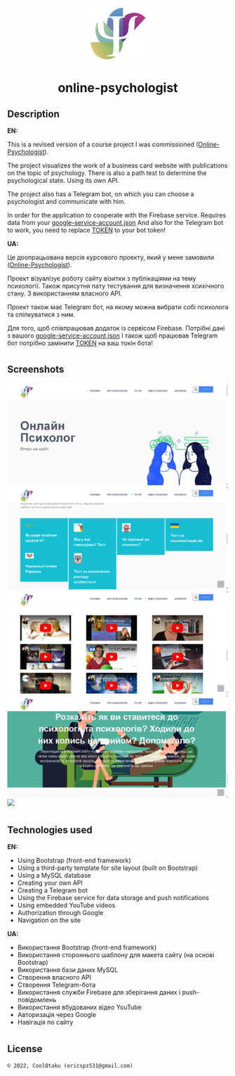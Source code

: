 <p align="center"><img width="128" height="128" src="public/img/logo.png"/></p>
<h1 align="center">online-psychologist</h1>

## Description
<b>EN:</b>

This is a revised version of a course project I was commissioned ([Online-Psychologist](https://github.com/CoolOtaku/Online-Psychologist)).

The project visualizes the work of a business card website with publications on the topic of psychology. There is also a path test to determine the psychological state. Using its own API.

The project also has a Telegram bot, on which you can choose a psychologist and communicate with him.

In order for the application to cooperate with the Firebase service. Requires data from your [google-service-account.json](https://github.com/CoolOtaku/online-psychologist.com/blob/main/telegram-bot/fireBase/google-service-account.json)
And also for the Telegram bot to work, you need to replace [TOKEN](https://github.com/CoolOtaku/online-psychologist.com/blob/main/telegram-bot/botHelper.php) to your bot token!

<b>UA:</b>

Це доопрацьована версія курсового проекту, який у мене замовили ([Online-Psychologist](https://github.com/CoolOtaku/Online-Psychologist)).

Проект візуалізує роботу сайту візитки з публікаціями на тему психології. Також присутня пату тестування для визначення хсихічного стану. З використанням власного API.

Проект також має Telegram бот, на якому можна вибрати собі психолога та спілкуватися з ним.

Для того, щоб співпрацював додаток із сервісом Firebase. Потрібні дані з вашого [google-service-account.json](https://github.com/CoolOtaku/online-psychologist.com/blob/main/telegram-bot/fireBase/google-service-account.json)
І також щоб працював Telegram бот потрібно замінити [TOKEN](https://github.com/CoolOtaku/online-psychologist.com/blob/main/telegram-bot/botHelper.php) на ваш токін бота!

#
## Screenshots
<p>
  <img src="screens/1.png" height="20%"/>
  <img src="screens/2.png" height="20%"/>
  <img src="screens/3.png" height="20%"/>
  <img src="screens/4.png" height="20%"/>
  <img src="screens/5.png" height="20%"/>
</p>

#
## Technologies used
<b>EN:</b>
- Using Bootstrap (front-end framework)
- Using a third-party template for site layout (built on Bootstrap)
- Using a MySQL database
- Creating your own API
- Creating a Telegram bot
- Using the Firebase service for data storage and push notifications
- Using embedded YouTube videos
- Authorization through Google
- Navigation on the site

<b>UA:</b>
- Використання Bootstrap (front-end framework)
- Використання стороннього шаблону для макета сайту (на основі Bootstrap)
- Використання бази даних MySQL
- Створення власного API
- Створення Telegram-бота
- Використання служби Firebase для зберігання даних і push-повідомлень
- Використання вбудованих відео YouTube
- Авторизація через Google
- Навігація по сайту
#
## License
```
© 2022, CoolOtaku (ericspz531@gmail.com)
```
